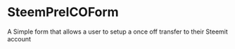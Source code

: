 # SteemPreICOForm
A Simple form that allows a user to setup a once off transfer to their Steemit account
